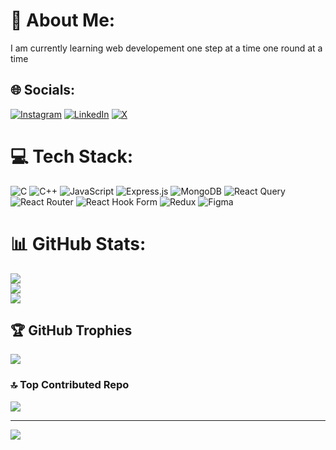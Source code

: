 # 💫 About Me:
I am currently learning web developement one step at a time one round at a time



## 🌐 Socials:
[![Instagram](https://img.shields.io/badge/Instagram-%23E4405F.svg?logo=Instagram&logoColor=white)](https://instagram.com/magdum._pirjade) [![LinkedIn](https://img.shields.io/badge/LinkedIn-%230077B5.svg?logo=linkedin&logoColor=white)](https://linkedin.com/in/magdum-pirjade-981955215) [![X](https://img.shields.io/badge/X-black.svg?logo=X&logoColor=white)](https://x.com/iampirjade) 

# 💻 Tech Stack:
![C](https://img.shields.io/badge/c-%2300599C.svg?style=for-the-badge&logo=c&logoColor=white) ![C++](https://img.shields.io/badge/c++-%2300599C.svg?style=for-the-badge&logo=c%2B%2B&logoColor=white) ![JavaScript](https://img.shields.io/badge/javascript-%23323330.svg?style=for-the-badge&logo=javascript&logoColor=%23F7DF1E) ![Express.js](https://img.shields.io/badge/express.js-%23404d59.svg?style=for-the-badge&logo=express&logoColor=%2361DAFB) ![MongoDB](https://img.shields.io/badge/MongoDB-%234ea94b.svg?style=for-the-badge&logo=mongodb&logoColor=white) ![React Query](https://img.shields.io/badge/-React%20Query-FF4154?style=for-the-badge&logo=react%20query&logoColor=white) ![React Router](https://img.shields.io/badge/React_Router-CA4245?style=for-the-badge&logo=react-router&logoColor=white) ![React Hook Form](https://img.shields.io/badge/React%20Hook%20Form-%23EC5990.svg?style=for-the-badge&logo=reacthookform&logoColor=white) ![Redux](https://img.shields.io/badge/redux-%23593d88.svg?style=for-the-badge&logo=redux&logoColor=white) ![Figma](https://img.shields.io/badge/figma-%23F24E1E.svg?style=for-the-badge&logo=figma&logoColor=white)
# 📊 GitHub Stats:
![](https://github-readme-stats.vercel.app/api?username=pirjademl&theme=dark&hide_border=false&include_all_commits=false&count_private=false)<br/>
![](https://github-readme-streak-stats.herokuapp.com/?user=pirjademl&theme=dark&hide_border=false)<br/>
![](https://github-readme-stats.vercel.app/api/top-langs/?username=pirjademl&theme=dark&hide_border=false&include_all_commits=false&count_private=false&layout=compact)

## 🏆 GitHub Trophies
![](https://github-profile-trophy.vercel.app/?username=pirjademl&theme=radical&no-frame=false&no-bg=true&margin-w=4)

### 🔝 Top Contributed Repo
![](https://github-contributor-stats.vercel.app/api?username=pirjademl&limit=5&theme=dark&combine_all_yearly_contributions=true)

---
[![](https://visitcount.itsvg.in/api?id=pirjademl&icon=0&color=0)](https://visitcount.itsvg.in)

<!-- Proudly created with GPRM ( https://gprm.itsvg.in ) -->
